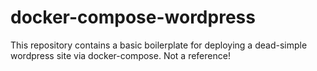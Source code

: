 # docker-compose-wordpress
This repository contains a basic boilerplate for deploying a dead-simple wordpress site via docker-compose. Not a reference!
